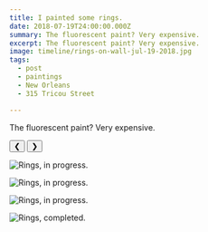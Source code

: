 ```yaml
---
title: I painted some rings.
date: 2018-07-19T24:00:00.000Z
summary: The fluorescent paint? Very expensive.
excerpt: The fluorescent paint? Very expensive.
image: timeline/rings-on-wall-jul-19-2018.jpg
tags:
  - post 
  - paintings
  - New Orleans
  - 315 Tricou Street

---
```


The fluorescent paint? Very expensive.

<div id="viewport">
    <button id="buttonPrevious">&#10094;</button>
    <button id="buttonNext">&#10095;</button>

![Rings, in progress.](/static/img/timeline/rings-in-progress-1-jul-19-2018.jpg "Rings, in progress.")

![Rings, in progress.](/static/img/timeline/rings-in-progress-2-jul-19-2018.jpg "Rings, in progress.")

![Rings, in progress.](/static/img/timeline/rings-in-progress-3-jul-19-2018.jpg "Rings, in progress.")

![Rings, completed.](/static/img/timeline/rings-on-wall-jul-19-2018.jpg "Rings, completed.")

</div>
<div id="caption"></div>